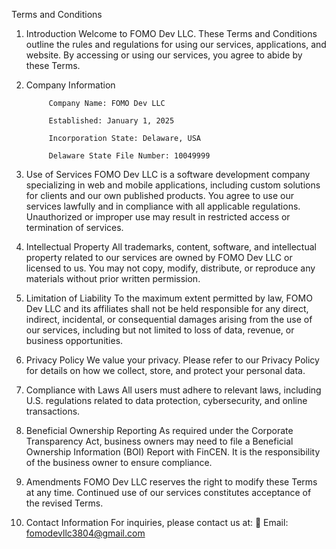 Terms and Conditions
1. Introduction
Welcome to FOMO Dev LLC. These Terms and Conditions outline the rules and regulations for using our services, applications, and website. By accessing or using our services, you agree to abide by these Terms.

2. Company Information

            Company Name: FOMO Dev LLC

            Established: January 1, 2025

            Incorporation State: Delaware, USA

            Delaware State File Number: 10049999

4. Use of Services
FOMO Dev LLC is a software development company specializing in web and mobile applications, including custom solutions for clients and our own published products. You agree to use our services lawfully and in compliance with all applicable regulations. Unauthorized or improper use may result in restricted access or termination of services.

5. Intellectual Property
All trademarks, content, software, and intellectual property related to our services are owned by FOMO Dev LLC or licensed to us. You may not copy, modify, distribute, or reproduce any materials without prior written permission.

6. Limitation of Liability
To the maximum extent permitted by law, FOMO Dev LLC and its affiliates shall not be held responsible for any direct, indirect, incidental, or consequential damages arising from the use of our services, including but not limited to loss of data, revenue, or business opportunities.

7. Privacy Policy
We value your privacy. Please refer to our Privacy Policy for details on how we collect, store, and protect your personal data.

8. Compliance with Laws
All users must adhere to relevant laws, including U.S. regulations related to data protection, cybersecurity, and online transactions.

9. Beneficial Ownership Reporting
As required under the Corporate Transparency Act, business owners may need to file a Beneficial Ownership Information (BOI) Report with FinCEN. It is the responsibility of the business owner to ensure compliance.

10. Amendments
FOMO Dev LLC reserves the right to modify these Terms at any time. Continued use of our services constitutes acceptance of the revised Terms.

11. Contact Information
For inquiries, please contact us at:
📧 Email: fomodevllc3804@gmail.com
